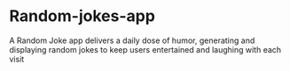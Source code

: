 # Random-jokes-app
 A Random Joke app delivers a daily dose of humor, generating and displaying random jokes to keep users entertained and laughing with each visit

